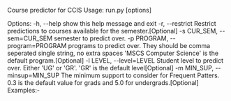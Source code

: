 Course predictor for CCIS
Usage: run.py [options]

Options:
  -h, --help            show this help message and exit
  -r, --restrict        Restrict predictions to courses available for the
                        semester.[Optional]
  -s CUR_SEM, --sem=CUR_SEM
                        semester to predict over.
  -p PROGRAM, --program=PROGRAM
                        programs to predict over. They should be comma
                        seperated single string, no extra spaces
                        'MSCS Computer Science' is the default
                        program.[Optional]
  -l LEVEL, --level=LEVEL
                        Student level to predict over. Either 'UG' or 'GR'.
                        'GR' is the default level[Optional]
  -m MIN_SUP, --minsup=MIN_SUP
                        The minimum support to consider for Frequent Patters.
                        0.3 is the default value for grads and 5.0 for
                        undergrads.[Optional]
Examples:-

